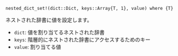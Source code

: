```
nested_dict_set!(dict::Dict, keys::Array{T, 1}, value) where {T}
```

ネストされた辞書に値を設定します。

  * `dict`: 値を割り当てるネストされた辞書
  * `keys`: 階層的にネストされた辞書にアクセスするためのキー
  * `value`: 割り当てる値
